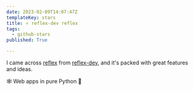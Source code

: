```yaml
---
date: 2023-02-09T14:07:47Z
templateKey: stars
title: ⭐ reflex-dev reflex
tags:
  - github-stars
published: True

---
```


I came across [reflex](https://github.com/reflex-dev/reflex) from [reflex-dev](https://github.com/reflex-dev), and it's packed with great features and ideas.

🕸️ Web apps in pure Python 🐍
